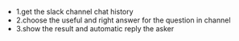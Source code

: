 - 1.get the slack channel chat history
- 2.choose the useful and right answer for the question in channel
- 3.show the result and automatic reply the asker 